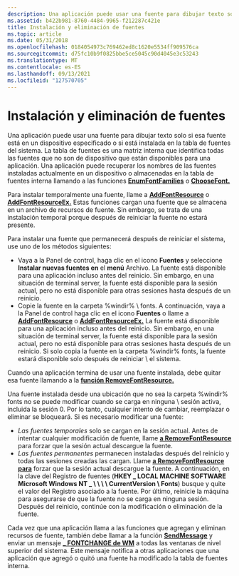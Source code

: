 ```yaml
---
description: Una aplicación puede usar una fuente para dibujar texto solo si esa fuente está en un dispositivo especificado o si está instalada en la tabla de fuentes del sistema.
ms.assetid: b422b981-8760-4484-9965-f212287c421e
title: Instalación y eliminación de fuentes
ms.topic: article
ms.date: 05/31/2018
ms.openlocfilehash: 0184054973c769462ed8c1620e5534ff909576ca
ms.sourcegitcommit: d75fc10b9f0825bbe5ce5045c90d4045e3c53243
ms.translationtype: MT
ms.contentlocale: es-ES
ms.lasthandoff: 09/13/2021
ms.locfileid: "127570705"
---
```

# <a name="font-installation-and-deletion"></a>Instalación y eliminación de fuentes

Una aplicación puede usar una fuente para dibujar texto solo si esa fuente está en un dispositivo especificado o si está instalada en la tabla de fuentes del sistema. La tabla de fuentes es una matriz interna que identifica todas las fuentes que no son de dispositivo que están disponibles para una aplicación. Una aplicación puede recuperar los nombres de las fuentes instaladas actualmente en un dispositivo o almacenadas en la tabla de fuentes interna llamando a las funciones [**EnumFontFamilies**](/windows/desktop/api/Wingdi/nf-wingdi-enumfontfamiliesa) o [**ChooseFont.**](/previous-versions/windows/desktop/legacy/ms646914(v=vs.85))

Para instalar temporalmente una fuente, llame a [**AddFontResource**](/windows/desktop/api/Wingdi/nf-wingdi-addfontresourcea) o [**AddFontResourceEx.**](/windows/desktop/api/Wingdi/nf-wingdi-addfontresourceexa) Estas funciones cargan una fuente que se almacena en un archivo de recursos de fuente. Sin embargo, se trata de una instalación temporal porque después de reiniciar la fuente no estará presente.

Para instalar una fuente que permanecerá después de reiniciar el sistema, use uno de los métodos siguientes:

-   Vaya a la Panel de control, haga clic en el icono **Fuentes** y seleccione **Instalar nuevas fuentes en** el **menú** Archivo. La fuente está disponible para una aplicación incluso antes del reinicio. Sin embargo, en una situación de terminal server, la fuente está disponible para la sesión actual, pero no está disponible para otras sesiones hasta después de un reinicio.
-   Copie la fuente en la carpeta %windir% \\ fonts. A continuación, vaya a la Panel de control haga clic en el icono **Fuentes** o llame a [**AddFontResource**](/windows/win32/api/wingdi/nf-wingdi-addfontresourcea) o [**AddFontResourceEx.**](/windows/win32/api/wingdi/nf-wingdi-addfontresourceexa) La fuente está disponible para una aplicación incluso antes del reinicio. Sin embargo, en una situación de terminal server, la fuente está disponible para la sesión actual, pero no está disponible para otras sesiones hasta después de un reinicio. Si solo copia la fuente en la carpeta %windir% fonts, la fuente estará disponible solo después de reiniciar \\ el sistema.

Cuando una aplicación termina de usar una fuente instalada, debe quitar esa fuente llamando a la [**función RemoveFontResource.**](/windows/desktop/api/Wingdi/nf-wingdi-removefontresourcea)

Una fuente instalada desde una ubicación que no sea la carpeta %windir% fonts no se puede modificar cuando se carga en ninguna \\ sesión activa, incluida la sesión 0. Por lo tanto, cualquier intento de cambiar, reemplazar o eliminar se bloqueará. Si es necesario modificar una fuente:

-   *Las fuentes temporales* solo se cargan en la sesión actual. Antes de intentar cualquier modificación de fuente, llame [**a RemoveFontResource**](/windows/desktop/api/Wingdi/nf-wingdi-removefontresourcea) para forzar que la sesión actual descargue la fuente.
-   *Las fuentes permanentes* permanecen instaladas después del reinicio y todas las sesiones creadas las cargan. Llame [**a RemoveFontResource para**](/windows/desktop/api/Wingdi/nf-wingdi-removefontresourcea) forzar que la sesión actual descargue la fuente. A continuación, en la clave del Registro de fuentes (**HKEY \_ LOCAL MACHINE SOFTWARE Microsoft Windows NT \_ \\ \\ \\ \\ CurrentVersion \\ Fonts**) busque y quite el valor del Registro asociado a la fuente. Por último, reinicie la máquina para asegurarse de que la fuente no se carga en ninguna sesión. Después del reinicio, continúe con la modificación o eliminación de la fuente.

Cada vez que una aplicación llama a las funciones que agregan y eliminan recursos de fuente, también debe llamar a la función [**SendMessage**](/windows/win32/api/winuser/nf-winuser-sendmessage) y enviar un mensaje [**\_ FONTCHANGE de WM**](wm-fontchange.md) a todas las ventanas de nivel superior del sistema. Este mensaje notifica a otras aplicaciones que una aplicación que agregó o quitó una fuente ha modificado la tabla de fuentes interna.

 

 

